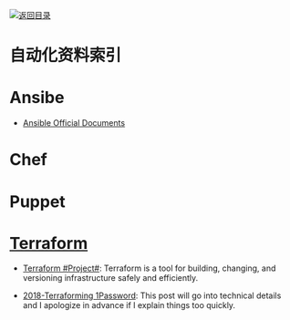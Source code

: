 [![返回目录](https://parg.co/UGo)](https://parg.co/b4z) 


# 自动化资料索引

# Ansibe

* [Ansible Official Documents](http://docs.ansible.com/ansible/latest/intro_installation.html)

# Chef

# Puppet

# [Terraform](https://www.terraform.io/)

- [Terraform #Project#](https://www.terraform.io/): Terraform is a tool for building, changing, and versioning infrastructure safely and efficiently.

- [2018-Terraforming 1Password](https://blog.agilebits.com/2018/01/25/terraforming-1password/): This post will go into technical details and I apologize in advance if I explain things too quickly. 
